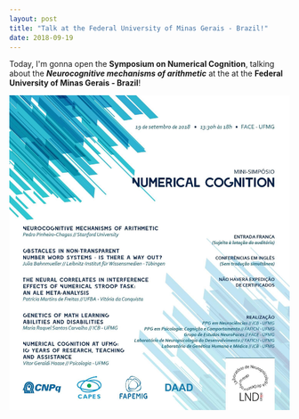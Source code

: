 ```yaml
---
layout: post
title: "Talk at the Federal University of Minas Gerais - Brazil!"
date: 2018-09-19
---
```


Today, I'm gonna open the <b>Symposium on Numerical Cognition</b>, talking about the <b><i>Neurocognitive mechanisms of arithmetic</i></b> at the  at the <a ref="https://ufmg.br/" class="ext"><b>Federal University of Minas Gerais - Brazil</b></a>! 

<img src="/figures/symposium_numerical_cognition.jpg" class = "responsive" alt="Pedro">


